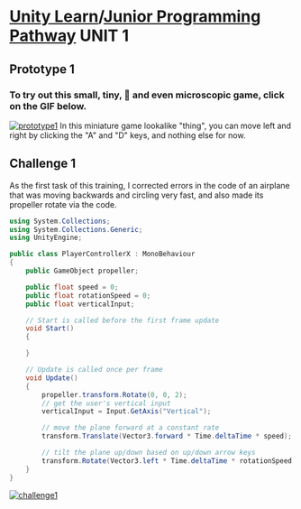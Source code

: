 # [Unity Learn](https://learn.unity.com)/[Junior Programming Pathway](https://learn.unity.com/pathway/junior-programmer) UNIT 1 </br>

## Prototype 1
### To try out this small, tiny, 🤏 and even microscopic game, click on the GIF below.
[<img src="https://github.com/Ozlem-goksun/learn.unity_Prototype1_Road/blob/main/WebGl%20Buildings/Prototype1/prototype1.gif" alt="prototype1" style="max-width: 100%; height: auto;">](https://play.unity.com/en/games/1e548ec8-1ac3-4203-a646-858d8362803d/junior-programmer-prototype1)
In this miniature game lookalike "thing", you can move left and right by clicking the "A" and "D" keys, and nothing else for now.

## Challenge 1
As the first task of this training, I corrected errors in the code of an airplane that was moving backwards and circling very fast, and also made its propeller rotate via the code.

```csharp
using System.Collections;
using System.Collections.Generic;
using UnityEngine;

public class PlayerControllerX : MonoBehaviour
{
    public GameObject propeller;

    public float speed = 0;
    public float rotationSpeed = 0;
    public float verticalInput;

    // Start is called before the first frame update
    void Start()
    {

    }

    // Update is called once per frame
    void Update()
    {
        propeller.transform.Rotate(0, 0, 2);
        // get the user's vertical input
        verticalInput = Input.GetAxis("Vertical");

        // move the plane forward at a constant rate
        transform.Translate(Vector3.forward * Time.deltaTime * speed);

        // tilt the plane up/down based on up/down arrow keys
        transform.Rotate(Vector3.left * Time.deltaTime * rotationSpeed * verticalInput);
    }
}
```



[<img src="https://github.com/Ozlem-goksun/learn.unity_Prototype1_Road/blob/main/WebGl%20Buildings/Challenge1/challenge1.gif" alt="challenge1" style="max-width: 100%; height: auto;">](https://play.unity.com/en/games/e99926ee-4a25-44ef-b40e-2b3b3fac7898/junior-programmer-challenge1)


